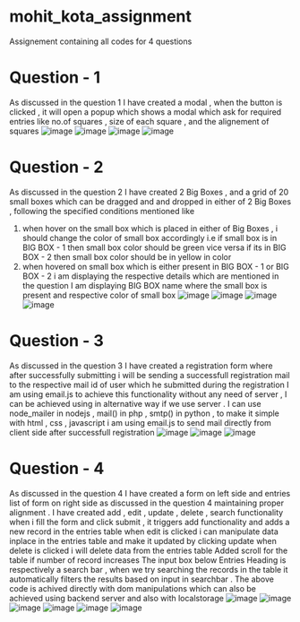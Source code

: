 # mohit_kota_assignment
Assignement containing all codes for 4 questions

# Question - 1 
As discussed in the question 1 I have created a modal , when the button is clicked , it will open a popup which shows
a modal which ask for required entries like no.of squares , size of each square , and the alignement of squares
![image](https://github.com/mohit-kota/mohit_kota_assignment/assets/96908137/8cfb3bd8-e689-4f82-ab58-1a358f2ada08)
![image](https://github.com/mohit-kota/mohit_kota_assignment/assets/96908137/9dcfd0f3-7269-4b98-a000-3fc566d2cff5)
![image](https://github.com/mohit-kota/mohit_kota_assignment/assets/96908137/58bba91c-785a-4c54-8ce2-077638935c6a)
![image](https://github.com/mohit-kota/mohit_kota_assignment/assets/96908137/fbbc654f-8cef-4a3e-becd-a1b70d6d678d)

# Question - 2
As discussed in the question 2 I have created 2 Big Boxes , and a grid of 20 small boxes which can be dragged and 
and dropped in either of 2 Big Boxes , following the specified conditions mentioned like
1) when hover on the small
box which is placed in either of Big Boxes , i should change the color of small box accordingly 
i.e if small box is in BIG BOX - 1  then small box color should be green vice versa if its in BIG BOX - 2
then small box color should be in yellow in color
2) when hovered on small box which is either present in BIG BOX - 1 or BIG BOX - 2 i am displaying the respective 
details which are mentioned in the question
I am displaying BIG BOX name where the small box is present and respective color of small box 
![image](https://github.com/mohit-kota/mohit_kota_assignment/assets/96908137/cea57e9c-fbaa-45c5-97ec-6bd010d7fb51)
![image](https://github.com/mohit-kota/mohit_kota_assignment/assets/96908137/9d9f40ba-d83c-46ac-b517-689c2a569503)
![image](https://github.com/mohit-kota/mohit_kota_assignment/assets/96908137/a5f8cf4b-9d0d-4cec-b90c-c2dabc5b8cbf)
![image](https://github.com/mohit-kota/mohit_kota_assignment/assets/96908137/6dc4d68d-4423-4597-bdc1-5c5f745f07d8)


# Question - 3
As discussed in the question 3 I have created a registration form where after successfully submitting i will be 
sending a successfull registration mail to the respective mail id of user which he submitted during the registration
I am using email.js to achieve this functionality without any need of server , I can be achieved using in alternative
way if we use server . I can use node_mailer in nodejs , mail() in php , smtp() in python , to make it simple with 
html , css , javascript i am using email.js to send mail directly from client side after successfull registration 
![image](https://github.com/mohit-kota/mohit_kota_assignment/assets/96908137/3ff7f1d5-3972-45f2-af3f-71c1b70bdbb9)
![image](https://github.com/mohit-kota/mohit_kota_assignment/assets/96908137/0de4fd4b-466b-4b97-a57d-eade4eca4116)
![image](https://github.com/mohit-kota/mohit_kota_assignment/assets/96908137/b722ee4e-dbf6-4376-a045-87da69b46840)

# Question - 4
As discussed in the question 4 I have created a form on left side and entries list of form on right side as discussed
in the question 4 maintaining proper alignment .
I have created add , edit , update , delete , search functionality 
when i fill the form and click submit , it triggers add functionality and adds a new record in the entries table 
when edit is clicked i can manipulate data inplace in the entries table and make it updated by clicking update 
when delete is clicked i will delete data from the entries table 
Added scroll for the table if number of record increases
The input box below Entries Heading is respectively a search bar , when we try searching the records in the table it 
automatically filters the results based on input in searchbar . The above code is achived directly with dom manipulations
which can also be achieved using backend server and also with localstorage
![image](https://github.com/mohit-kota/mohit_kota_assignment/assets/96908137/4d8b3e57-fa00-44c4-8768-d285bd180cbf)
![image](https://github.com/mohit-kota/mohit_kota_assignment/assets/96908137/bee695ef-f67c-40a6-9a73-023f078523aa)
![image](https://github.com/mohit-kota/mohit_kota_assignment/assets/96908137/7ceb7d73-82cb-407d-85b9-2a74bfa34df8)
![image](https://github.com/mohit-kota/mohit_kota_assignment/assets/96908137/e4be173f-95fe-432a-a9b9-1582592c8b88)
![image](https://github.com/mohit-kota/mohit_kota_assignment/assets/96908137/a33af4f1-59e1-4f14-b4cc-e67ef7bab89e)
![image](https://github.com/mohit-kota/mohit_kota_assignment/assets/96908137/5404fb9e-5b6a-4bea-b7c9-3c607ff44317)



